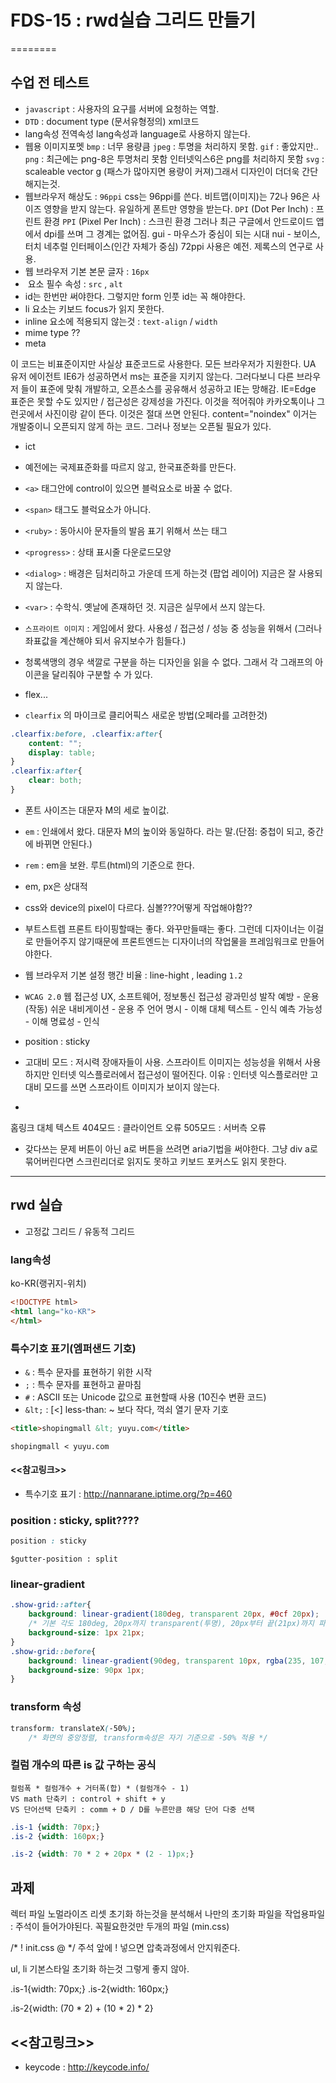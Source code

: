 # FDS-15 : rwd실습 그리드 만들기
========


## 수업 전 테스트
- `javascript` : 사용자의 요구를 서버에 요청하는 역할.
- `DTD` : document type (문서유형정의) xml코드 
- lang속성
전역속성
lang속성과 language로 사용하지 않는다.
- 웹용 이미지포멧
`bmp` : 너무 용량큼
`jpeg` : 투명을 처리하지 못함.
`gif` : 좋았지만..
`png` : 최근에는 png-8은 투명처리 못함 인터넷익스6은 png를 처리하지 못함
`svg` : scaleable vector g (패스가 많아지면 용량이 커져)그래서 디자인이 더더욱 간단해지는것.
- 웹브라우저 해상도 : `96ppi`
css는 96ppi를 쓴다.
비트맵(이미지)는 72나 96은 사이즈 영향을 받지 않는다. 유일하게 폰트만 영향을 받는다.
`DPI` (Dot Per Inch) : 프린트 환경
`PPI` (Pixel Per Inch) : 스크린 환경
그러나 최근 구글에서 안드로이드 앱에서 dpi를 쓰며 그 경계는 없어짐.
gui - 마우스가 중심이 되는 시대
nui - 보이스, 터치 네추럴 인터페이스(인간 자체가 중심)
72ppi 사용은 예전. 제록스의 연구로 사용. 
- 웹 브라우저 기본 본문 글자 : `16px`
- <img> 요소 필수 속성 : `src` , `alt`
- id는 한번만 써야한다. 그렇지만 form 인풋 id는 꼭 해야한다.
- li 요소는 키보드 focus가 읽지 못한다. 
- inline 요소에 적용되지 않는것 : `text-align` / `width`
- mime type ??
- meta
<meta name="viewport" content="width=device-width, initial-scale=1">
이 코드는 비표준이지만 사실상 표준코드로 사용한다. 모든 브라우저가 지원한다.

<meta http-equiv="X-UA-Compatible" content="IE=Edge">
UA 유저 에이전트 IE6가 성공하면서 ms는 표준을 지키지 않는다. 그러다보니 다른 브라우저 들이 표준에 맞춰 개발하고, 오픈소스를 공유해서 성공하고 IE는 망해감. IE=Edge 

<meta property="og:type" content="product">
표준은 못할 수도 있지만 / 접근성은 강제성을 가진다.
이것을 적어줘야 카카오톡이나 그런곳에서 사진이랑 같이 뜬다.

<meta name="robots" content="noindex">
이것은 절대 쓰면 안된다. content="noindex" 이거는 개발중이니 오픈되지 않게 하는 코드. 그러나 정보는 오픈될 필요가 있다.

- ict 
- 예전에는 국제표준화를 따르지 않고, 한국표준화를 만든다. 

- `<a>` 태그안에 control이 있으면 블럭요소로 바꿀 수 없다.
- `<span>` 태그도 블럭요소가 아니다.
- `<ruby>` : 동아시아 문자들의 발음 표기 위해서 쓰는 태그
- `<progress>` : 상태 표시줄 다운로드모양
- `<dialog>` : 배경은 딤처리하고 가운데 뜨게 하는것 (팝업 레이어) 지금은 잘 사용되지 않는다.
- `<var>` : 수학식. 옛날에 존재하던 것. 지금은 실무에서 쓰지 않는다.

- `스프라이트 이미지` : 게임에서 왔다.
사용성 / 접근성 / 성능 중 성능을 위해서 (그러나 좌표값을 계산해야 되서 유지보수가 힘들다.)
- 청록색맹의 경우 색깔로 구분을 하는 디자인을 읽을 수 없다. 그래서 각 그래프의 아이콘을 달리줘야 구분할 수 가 있다.

- flex...
- `clearfix` 의 마이크로 클리어픽스 새로운 방법(오페라를 고려한것)
```css
.clearfix:before, .clearfix:after{
    content: "";
    display: table;
}
.clearfix:after{
    clear: both;
}
```
- 폰트 사이즈는 대문자 M의 세로 높이값.
- `em` : 인쇄에서 왔다. 대문자 M의 높이와 동일하다. 라는 말.(단점: 중첩이 되고, 중간에 바뀌면 안된다.)
- `rem` : em을 보완. 루트(html)의 기준으로 한다.
- em, px은 상대적

- css와 device의 pixel이 다르다.
심볼???어떻게 작업해야함??

- 부트스트렙 프론트 타이핑할때는 좋다. 와꾸만들때는 좋다. 그런데 디자이너는 이걸로 만들어주지 않기때문에 프론트엔드는 디자이너의 작업물을 프레임워크로 만들어야한다.

- 웹 브라우저 기본 설정 행간 비율 : line-hight , leading `1.2`
- `WCAG 2.0` 웹 접근성 UX, 소프트웨어,  정보통신 접근성
광과민성 발작 예방 - 운용(작동)
쉬운 내비게이션 - 운용
주 언어 명시 - 이해
대체 텍스트 - 인식
예측 가능성 - 이해
명료성 - 인식

- position : sticky
- 고대비 모드 : 저시력 장애자들이 사용. 
스프라이트 이미지는 성능성을 위해서 사용하지만 인터넷 익스플로러에서 접근성이 떨어진다.
이유 : 인터넷 익스플로러만 고대비 모드를 쓰면 스프라이트 이미지가 보이지 않는다.
- <img>
홈링크
대체 텍스트
404모드 : 클라이언트 오류
505모드 : 서버측 오류
- 갖다쓰는 문제
버튼이 아닌 a로 버튼을 쓰려면 aria기법을 써야한다.
그냥 div a로 묶어버린다면 스크린리더로 읽지도 못하고 키보드 포커스도 읽지 못한다.


---
## rwd 실습

- 고정값 그리드 / 유동적 그리드

### lang속성
ko-KR(랭귀지-위치)
```html
<!DOCTYPE html>
<html lang="ko-KR">
</html>
```

### 특수기호 표기(엠퍼샌드 기호)
- `&` : 특수 문자를 표현하기 위한 시작
- `;` : 특수 문자를 표현하고 끝마침
- `#` : ASCII 또는 Unicode 값으로 표현할때 사용  (10진수 변환 코드)
- `&lt;` : [<] less-than: ~ 보다 작다, 꺽쇠 열기 문자 기호
```html
<title>shopingmall &lt; yuyu.com</title>
```
```
shopingmall < yuyu.com
```
#### <<참고링크>>
- 특수기호 표기 : <http://nannarane.iptime.org/?p=460>


### position : sticky, split????
```css
position : sticky
```
```
$gutter-position : split
```

### linear-gradient 
```css
.show-grid::after{
    background: linear-gradient(180deg, transparent 20px, #0cf 20px);
    /* 기본 각도 180deg, 20px까지 transparent(투명), 20px부터 끝(21px)까지 파란색 */
    background-size: 1px 21px;
}
.show-grid::before{
    background: linear-gradient(90deg, transparent 10px, rgba(235, 107, 107, 0.29) 10px, rgba(235, 107, 107, 0.29) 80px, transparent 80px);
    background-size: 90px 1px;
}
```

### transform 속성
```css
transform: translateX(-50%);
    /* 화면의 중앙정렬, transform속성은 자기 기준으로 -50% 적용 */
```

### 컬럼 개수의 따른 is 값 구하는 공식
```
컬럼폭 * 컬럼개수 + 거터폭(합) * (컬럼개수 - 1)
VS math 단축키 : control + shift + y
VS 단어선택 단축키 : comm + D / D를 누른만큼 해당 단어 다중 선택
```
```css
.is-1 {width: 70px;}
.is-2 {width: 160px;}
```
```css
.is-2 {width: 70 * 2 + 20px * (2 - 1)px;}
```

## 과제
렉터 파일 
노멀라이즈 리셋 초기화 하는것을 분석해서
나만의 초기화 파일을 작업용파일 : 주석이 들어가야된다.
꼭필요한것만 두개의 파일 (min.css)

/* ! init.css @ */
주석 앞에 ! 넣으면 압축과정에서 안지워준다.

ul, li 기본스타일 초기화 하는것 그렇게 좋지 않아.


.is-1{width: 70px;}
.is-2{width: 160px;}

.is-2{width: (70 * 2) + (10 * 2) * 2}



## <<참고링크>>
- keycode : <http://keycode.info/>



